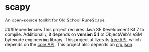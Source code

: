 # scapy
An open-source toolkit for Old School RuneScape.

###Dependencies
This project requires Java SE Development Kit 7 to compile. Additionally, it depends on **version 5.1** of ObjectWeb's ASM bytecode engineering library. This project utilizes its [tree API](http://mvnrepository.com/artifact/org.ow2.asm/asm-tree/5.1), which depends on the [core API](http://mvnrepository.com/artifact/org.ow2.asm/asm/5.1). This project also depends on [org.json](http://mvnrepository.com/artifact/org.json/json/20160212).
